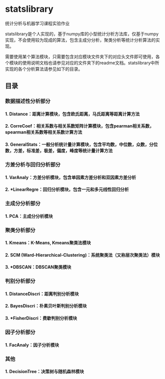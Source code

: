 # statslibrary
统计分析与机器学习课程实验作业

statslibrary是个人实现的，基于numpy库的小型统计分析方法库，仅基于numpy实现，不会使用较为现成的算法，包含主成分分析，聚类分析等统计分析算法的实现。

需要使用某个算法模块，只需要包含对应模块文件夹下的对应头文件即可使用，各个模块的使用说明文档也请参见对应的文件夹下的readme文档。statslibrary中所实现的各个分析算法请参见如下的目录。


## 目录
### 数据描述性分析部分
#### 1. Distance：距离计算模块，包含欧氏距离，马氏距离等距离计算方法
#### 2. CorreCoef：相关系数与相关系数矩阵计算模块，包含pearman相关系数，spearman相关系数等相关系数计算方法
#### 3. GeneralStats：一般分析统计量计算模块，包含平均数，中位数，众数，分位数，方差，标准差，极差，偏度，峰度等统计量计算方法

### 方差分析与回归分析部分
#### 1. VarAnaly：方差分析模块，包含单因素方差分析和双因素方差分析
#### 2. \*LinearRegre：回归分析模块，包含一元和多元线性回归分析

### 主成分分析部分
#### 1. PCA：主成分分析模块

### 聚类分析部分
#### 1. Kmeans：K-Means, Kmeans聚类法模块
#### 2. SCM (Ward-Hierarchical-Clustering)：系统聚类法（又称层次聚类法）模块 
#### 3. \*DBSCAN：DBSCAN聚类模块

### 判别分析部分
#### 1. DistanceDiscri：距离判别分析模块
#### 2. BayesDiscri：朴素贝叶斯判别分析模块
#### 3. \*FisherDiscri：费歇判别分析模块

### 因子分析部分
#### 1. FacAnaly：因子分析模块

### 其他
#### 1. DecisionTree：决策树与随机森林模块
